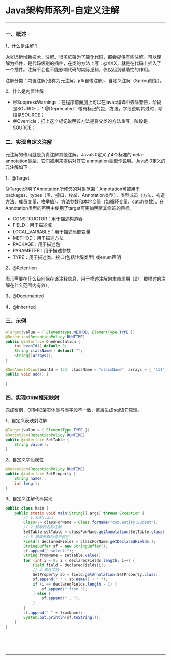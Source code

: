 # Java架构师系列-自定义注解

---

### 一、概述

1、什么是注解？

Jdk1.5新增新技术，注解。很多框架为了简化代码，都会提供有些注解。可以理解为插件，是代码级别的插件，在类的方法上写：@XXX，就是在代码上插入了一个插件。注解不会也不能影响代码的实际逻辑，仅仅起到辅助性的作用。

注解分类：内置注解(也称为元注解，jdk自带注解)、自定义注解（Spring框架）。

2、什么是内置注解

* @SuppressWarnings：在程序前面加上可以在javac编译中去除警告，阶段是SOURCE；
* @Deprecated：带有标记的包，方法，字段说明其过时，阶段是SOURCE；
* @Overricle：打上这个标记说明该方法是将父类的方法重写，阶段是SOURCE；

### 二、实现自定义注解

元注解的作用就是负责注解其他注解。Java5.0定义了4个标准的meta-annotation类型，它们被用来提供对其它 annotation类型作说明。Java5.0定义的元注解如下：

1、@Target

@Target说明了Annotation所修饰的对象范围：Annotation可被用于 packages、types（类、接口、枚举、Annotation类型）、类型成员（方法、构造方法、成员变量、枚举值）、方法参数和本地变量（如循环变量、catch参数）。在Annotation类型的声明中使用了target可更加明晰其修饰的目标。

* CONSTRUCTOR：用于描述构造器
* FIELD：用于描述域
* LOCAL_VARIABLE：用于描述局部变量
* METHOD：用于描述方法
* PACKAGE：用于描述包
* PARAMETER：用于描述参数
* TYPE：用于描述类、接口(包括注解类型) 或enum声明

2、@Retention

表示需要在什么级别保存该注释信息，用于描述注解的生命周期（即：被描述的注解在什么范围内有效）。

3、@Documented

4、@Inherited

### 三、示例

~~~java
@Target(value = { ElementType.METHOD, ElementType.TYPE })
@Retention(RetentionPolicy.RUNTIME)
public @interface OneAnnotation {
	int beanId() default 0;
	String className() default "";
	String[]arrays();
}
~~~

~~~java
@OneAnnotation(beanId = 123, className = "className", arrays = { "111", "222" })
public void add() {

}
~~~

### 四、实现ORM框架映射

完成案例，ORM框架实体类与表字段不一致，底层生成sql语句原理。

1、自定义表映射注解

~~~java
@Target(value = { ElementType.TYPE })
@Retention(RetentionPolicy.RUNTIME)
public @interface SetTable {
	String value();
}
~~~

2、自定义字段属性

~~~java
@Retention(RetentionPolicy.RUNTIME)
public @interface SetProperty {
	String name();
	int leng();
}
~~~

3、自定义注解代码实现

~~~java
public class Main {
	public static void main(String[] args) throws Exception {
		// 1.反射class
		Class<?> classForName = Class.forName("com.entity.Sudent");
		// 2.获取表名称注解
		SetTable setTable = classForName.getAnnotation(SetTable.class);
		// 3.获取所有的成员属性
		Field[] declaredFields = classForName.getDeclaredFields();
		StringBuffer sf = new StringBuffer();
		sf.append(" select ");
		String fromName = setTable.value();
		for (int i = 0; i < declaredFields.length; i++) {
			Field field = declaredFields[i];
			// 4.属性字段
			SetProperty sb = field.getAnnotation(SetProperty.class);
			sf.append(" " + sb.name() + " ");
			if (i == declaredFields.length - 1) {
				sf.append(" from ");
			} else {
				sf.append(" , ");
			}
		}
		sf.append(" " + fromName);
		System.out.println(sf.toString());
	}
} 
~~~



<br/><br/><br/>

---

